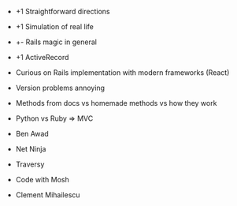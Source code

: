 - +1 Straightforward directions
- +1 Simulation of real life
- +- Rails magic in general
- +1 ActiveRecord
- Curious on Rails implementation with modern frameworks (React)
- Version problems annoying
- Methods from docs vs homemade methods vs how they work
- Python vs Ruby => MVC

- Ben Awad
- Net Ninja
- Traversy
- Code with Mosh
- Clement Mihailescu
